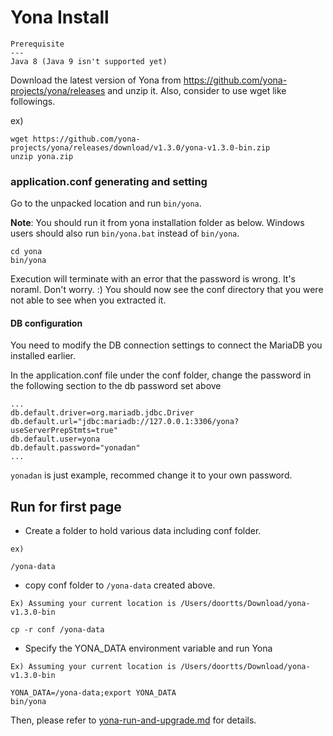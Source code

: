 Yona Install
===
```
Prerequisite
---
Java 8 (Java 9 isn't supported yet)
```

Download the latest version of Yona from https://github.com/yona-projects/yona/releases and unzip it.
Also, consider to use wget like followings.

ex)

    wget https://github.com/yona-projects/yona/releases/download/v1.3.0/yona-v1.3.0-bin.zip
    unzip yona.zip

### application.conf generating and setting

Go to the unpacked location and run `bin/yona`. 

**Note**: You should run it from yona installation folder as below. Windows users should also run `bin/yona.bat` instead of `bin/yona`.

```
cd yona
bin/yona
```

Execution will terminate with an error that the password is wrong. It's noraml. Don't worry. :)
You should now see the conf directory that you were not able to see when you extracted it.

#### DB configuration

You need to modify the DB connection settings to connect the MariaDB you installed earlier.

In the application.conf file under the conf folder, change the password in the following section to the db password set above
```
...
db.default.driver=org.mariadb.jdbc.Driver
db.default.url="jdbc:mariadb://127.0.0.1:3306/yona?useServerPrepStmts=true"
db.default.user=yona
db.default.password="yonadan"
...
```

`yonadan` is just example, recommed change it to your own password.


Run for first page
----

- Create a folder to hold various data including conf folder.
```
ex)

/yona-data
```
- copy conf folder to `/yona-data` created above.
```
Ex) Assuming your current location is /Users/doortts/Download/yona-v1.3.0-bin

cp -r conf /yona-data
```

- Specify the YONA_DATA environment variable and run Yona
```
Ex) Assuming your current location is /Users/doortts/Download/yona-v1.3.0-bin

YONA_DATA=/yona-data;export YONA_DATA
bin/yona
```

Then, please refer to [yona-run-and-upgrade.md](yona-run-and-upgrade.md) for details.

